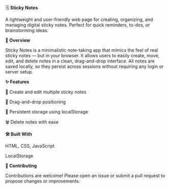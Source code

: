 🗒️ **Sticky Notes**

A lightweight and user-friendly web page for creating, organizing, and managing digital sticky notes. Perfect for quick reminders, to-dos, or brainstorming ideas.

**🚀 Overview**

Sticky Notes is a minimalistic note-taking app that mimics the feel of real sticky notes — but in your browser. It allows users to easily create, move, edit, and delete notes in a clean, drag-and-drop interface. All notes are saved locally, so they persist across sessions without requiring any login or server setup.

**✨ Features**

📝 Create and edit multiple sticky notes

🧲 Drag-and-drop positioning

💾 Persistent storage using localStorage

🗑️ Delete notes with ease

**🛠️ Built With**

HTML, CSS, JavaScript 

LocalStorage

**🤝 Contributing**

Contributions are welcome! Please open an issue or submit a pull request to propose changes or improvements.
